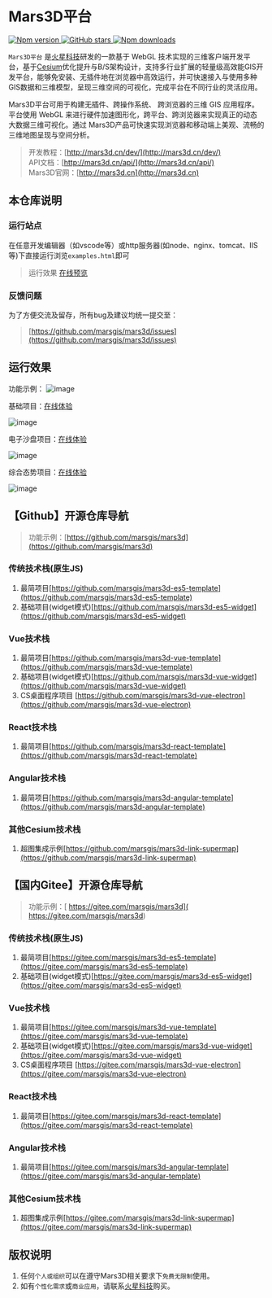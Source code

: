 # Mars3D平台

<p>
<a target="_black" href="https://www.npmjs.com/package/mars3d">
<img alt="Npm version" src="https://img.shields.io/npm/v/mars3d.svg?style=flat&logo=npm&label=version"/>
</a>
<a target="_black" href="https://github.com/marsgis/mars3d">
<img alt="GitHub stars" src="https://img.shields.io/github/stars/marsgis/mars3d?style=flat&logo=github">
</a> 
<a target="_black" href="https://www.npmjs.com/package/mars3d">
<img alt="Npm downloads" src="https://img.shields.io/npm/dt/mars3d?style=flat&logo=npm">
</a>
</p>

 
 `Mars3D平台` 是[火星科技](http://marsgis.cn/)研发的一款基于 WebGL 技术实现的三维客户端开发平台，基于[Cesium](https://cesium.com/cesiumjs/)优化提升与B/S架构设计，支持多行业扩展的轻量级高效能GIS开发平台，能够免安装、无插件地在浏览器中高效运行，并可快速接入与使用多种GIS数据和三维模型，呈现三维空间的可视化，完成平台在不同行业的灵活应用。

 Mars3D平台可用于构建无插件、跨操作系统、 跨浏览器的三维 GIS 应用程序。平台使用 WebGL 来进行硬件加速图形化，跨平台、跨浏览器来实现真正的动态大数据三维可视化。通过 Mars3D产品可快速实现浏览器和移动端上美观、流畅的三维地图呈现与空间分析。


> 开发教程：[http://mars3d.cn/dev/](http://mars3d.cn/dev/)  
> API文档：[http://mars3d.cn/api/](http://mars3d.cn/api/)  
> Mars3D官网：[http://mars3d.cn](http://mars3d.cn)  


## **本仓库说明** 

### 运行站点
 在任意开发编辑器（如vscode等）或http服务器(如node、nginx、tomcat、IIS等)下直接运行浏览`examples.html`即可

> 运行效果 
 [在线预览](http://mars3d.cn/examples.html)  
 
### 反馈问题
 为了方便交流及留存，所有bug及建议均统一提交至：
>  [https://github.com/marsgis/mars3d/issues](https://github.com/marsgis/mars3d/issues)  


## 运行效果  
 功能示例：
 ![image](http://mars3d.cn/img/example.jpg)
 
 基础项目：[在线体验](http://mars3d.cn/project/jcxm/index.html)

 ![image](http://mars3d.cn/img/jcxm.jpg)
 
 电子沙盘项目：[在线体验](http://mars3d.cn/project/dzsp/login.html)

 ![image](http://mars3d.cn/img/dzsp.jpg)
 
 综合态势项目：[在线体验](http://mars3d.cn/project/zhts/index.html)

 ![image](http://mars3d.cn/img/zhts.jpg)



## 【Github】开源仓库导航
> 功能示例：[https://github.com/marsgis/mars3d](https://github.com/marsgis/mars3d)    

### 传统技术栈(原生JS)
1. 最简项目[https://github.com/marsgis/mars3d-es5-template](https://github.com/marsgis/mars3d-es5-template)
2. 基础项目(widget模式)[https://github.com/marsgis/mars3d-es5-widget](https://github.com/marsgis/mars3d-es5-widget)

### Vue技术栈
1. 最简项目[https://github.com/marsgis/mars3d-vue-template](https://github.com/marsgis/mars3d-vue-template)
3. 基础项目(widget模式)[https://github.com/marsgis/mars3d-vue-widget](https://github.com/marsgis/mars3d-vue-widget)
4. CS桌面程序项目 [https://github.com/marsgis/mars3d-vue-electron](https://github.com/marsgis/mars3d-vue-electron)

### React技术栈
1. 最简项目[https://github.com/marsgis/mars3d-react-template](https://github.com/marsgis/mars3d-react-template)

### Angular技术栈 
1. 最简项目[https://github.com/marsgis/mars3d-angular-template](https://github.com/marsgis/mars3d-angular-template)

### 其他Cesium技术栈 
1. 超图集成示例[https://github.com/marsgis/mars3d-link-supermap](https://github.com/marsgis/mars3d-link-supermap)

 

## 【国内Gitee】开源仓库导航

> 功能示例：[ https://gitee.com/marsgis/mars3d]( https://gitee.com/marsgis/mars3d)
### 传统技术栈(原生JS)
1. 最简项目[https://gitee.com/marsgis/mars3d-es5-template](https://gitee.com/marsgis/mars3d-es5-template)
2. 基础项目(widget模式)[https://gitee.com/marsgis/mars3d-es5-widget](https://gitee.com/marsgis/mars3d-es5-widget)

### Vue技术栈
1. 最简项目[https://gitee.com/marsgis/mars3d-vue-template](https://gitee.com/marsgis/mars3d-vue-template)
3. 基础项目(widget模式)[https://gitee.com/marsgis/mars3d-vue-widget](https://gitee.com/marsgis/mars3d-vue-widget)
4. CS桌面程序项目 [https://gitee.com/marsgis/mars3d-vue-electron](https://gitee.com/marsgis/mars3d-vue-electron)

### React技术栈
1. 最简项目[https://gitee.com/marsgis/mars3d-react-template](https://gitee.com/marsgis/mars3d-react-template)

### Angular技术栈 
1. 最简项目[https://gitee.com/marsgis/mars3d-angular-template](https://gitee.com/marsgis/mars3d-angular-template)

### 其他Cesium技术栈 
1. 超图集成示例[https://gitee.com/marsgis/mars3d-link-supermap](https://gitee.com/marsgis/mars3d-link-supermap)




## 版权说明
1. 任何`个人或组织`可以在遵守Mars3D相关要求下`免费无限制`使用。
2. 如有`个性化需求`或`商业应用`，请联系[火星科技](http://mars3d.cn)购买。

